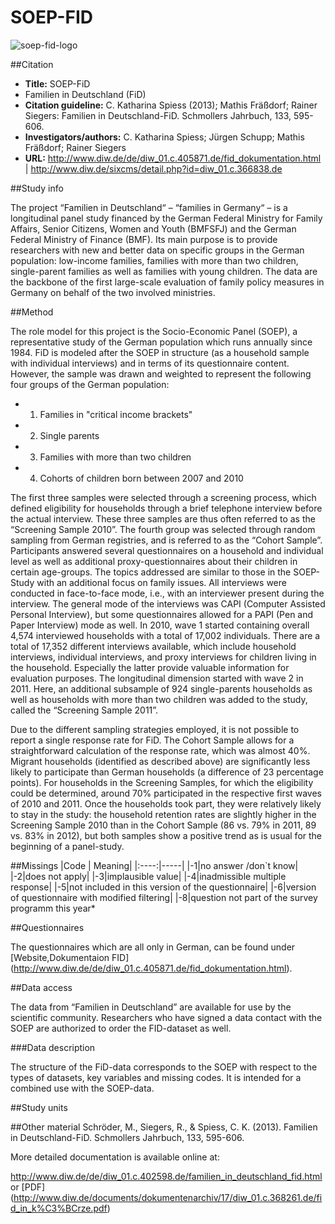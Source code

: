 ---
---

# SOEP-FID

![soep-fid-logo](logos/soep-fid.jpg)

##Citation
* **Title:** SOEP-FiD    
* Familien in Deutschland (FiD)    
* **Citation guideline:** C. Katharina Spiess (2013); Mathis Fräßdorf; Rainer Siegers:
 Familien in Deutschland-FiD. Schmollers Jahrbuch, 133, 595-606.    
* **Investigators/authors:** C. Katharina Spiess; Jürgen Schupp; Mathis Fräßdorf; Rainer Siegers
* **URL:**	http://www.diw.de/de/diw_01.c.405871.de/fid_dokumentation.html |
http://www.diw.de/sixcms/detail.php?id=diw_01.c.366838.de

##Study info

The project “Familien in Deutschland“ – “families in Germany“ – is a longitudinal panel study financed by the German Federal Ministry for Family Affairs, Senior Citizens, Women and Youth (BMFSFJ) and the German Federal Ministry of Finance (BMF). Its main purpose is to provide researchers with new and better data on specific groups in the German population: low-income families, families with more than two children, single-parent families as well as families with young children. The data are the backbone of the first large-scale evaluation of family policy measures in Germany on behalf of the two involved ministries. 

##Method

The role model for this project is the Socio-Economic Panel (SOEP), a representative study of the German population which runs annually since 1984. FiD is modeled after the SOEP in structure (as a household sample with individual interviews) and in terms of its questionnaire content. However, the sample was drawn and weighted to represent the following four groups of the German population:   

* 1. Families in "critical income brackets"
* 2. Single parents
* 3. Families with more than two children
* 4. Cohorts of children born between 2007 and 2010

The first three samples were selected through a screening process, which defined eligibility for households through a brief telephone interview before the actual interview. These three samples are thus often referred to as the “Screening Sample 2010”. The fourth group was selected through random sampling from German registries, and is referred to as the “Cohort Sample”. 
Participants answered several questionnaires on a household and individual level as well as additional proxy-questionnaires about their children in certain age-groups. The topics addressed are similar to those in the SOEP-Study with an additional focus on family issues.
All interviews were conducted in face-to-face mode, i.e., with an interviewer present during the interview. The general mode of the interviews was CAPI (Computer Assisted Personal Interview), but some questionnaires allowed for a PAPI (Pen and Paper Interview) mode as well. 
In 2010, wave 1 started containing overall 4,574 interviewed households with a total of 17,002 individuals. There are a total of 17,352 different interviews available, which include household interviews, individual interviews, and proxy interviews for children living in the household. Especially the latter provide valuable information for evaluation purposes. The longitudinal dimension started with wave 2 in 2011. Here, an additional subsample of 924 single-parents households as well as households with more than two children was added to the study, called the “Screening Sample 2011”.  

Due to the different sampling strategies employed, it is not possible to report a single response rate for FiD. The Cohort Sample allows for a straightforward calculation of the response rate, which was almost 40%. Migrant households (identified as described above) are significantly less likely to participate than German households (a difference of 23 percentage points).
For households in the Screening Samples, for which the eligibility could be determined, around 70% participated in the respective first waves of 2010 and 2011. Once the households took part, they were relatively likely to stay in the study: the household retention rates are slightly higher in the Screening Sample 2010 than in the Cohort Sample (86 vs. 79% in 2011, 89 vs. 83% in 2012), but both samples show a positive trend as is usual for the beginning of a panel-study.

##Missings
|Code | Meaning|
|:----:|-----|
|-1|no answer /don`t know|
|-2|does not apply|
|-3|implausible value|
|-4|inadmissible multiple response|
|-5|not included in this version of the questionnaire|
|-6|version of questionnaire with modified filtering|
|-8|question not part of the survey programm this year*

##Questionnaires

The questionnaires which are all only in German,  can be found under [Website,Dokumentaion FID] (http://www.diw.de/de/diw_01.c.405871.de/fid_dokumentation.html).

##Data access

The data from “Familien in Deutschland” are available for use by the scientific community. Researchers who have signed a data contact with the SOEP are authorized to order the FID-dataset as well.

###Data description

The structure of the FiD-data corresponds to the SOEP with respect to the types of datasets, key variables and missing codes. It is intended for a combined use with the SOEP-data.

##Study units


##Other material
Schröder, M., Siegers, R., & Spiess, C. K. (2013). Familien in Deutschland-FiD. Schmollers Jahrbuch, 133, 595-606. 

More detailed documentation is available online at:

http://www.diw.de/de/diw_01.c.402598.de/familien_in_deutschland_fid.html or [PDF] (http://www.diw.de/documents/dokumentenarchiv/17/diw_01.c.368261.de/fid_in_k%C3%BCrze.pdf)
